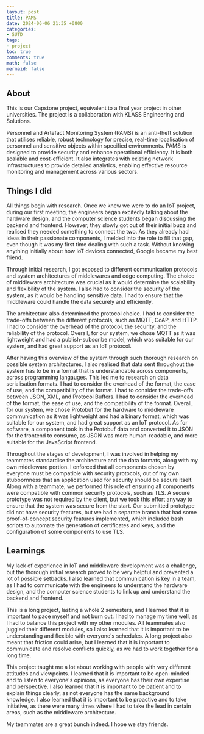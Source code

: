 ```yaml
---
layout: post
title: PAMS
date: 2024-06-06 21:35 +0800
categories:
- SUTD
tags:
- project
toc: true
comments: true
math: false
mermaid: false
---
```

## About

This is our Capstone project, equivalent to a final year project in other universities. The project is a collaboration with KLASS Engineering and Solutions.

Personnel and Artefact Monitoring System (PAMS) is an anti-theft solution that utilises reliable, robust technology for precise, real-time localisation of personnel and sensitive objects within specified environments. PAMS is designed to provide security and enhance operational efficiency. It is both scalable and cost-efficient. It also integrates with existing network infrastructures to provide detailed analytics, enabling effective resource monitoring and management across various sectors.

## Things I did

All things begin with research. Once we knew we were to do an IoT project, during our first meeting, the engineers began excitedly talking about the hardware design, and the computer science students began discussing the backend and frontend. However, they slowly got out of their initial buzz and realised they needed something to connect the two. As they already had ideas in their passionate components, I melded into the role to fill that gap, even though it was my first time dealing with such a task. Without knowing anything initially about how IoT devices connected, Google became my best friend.

Through initial research, I got exposed to different communication protocols and system architectures of middlewares and edge computing. The choice of middleware architecture was crucial as it would determine the scalability and flexibility of the system. I also had to consider the security of the system, as it would be handling sensitive data. I had to ensure that the middleware could handle the data securely and efficiently.

The architecture also determined the protocol choice. I had to consider the trade-offs between the different protocols, such as MQTT, CoAP, and HTTP. I had to consider the overhead of the protocol, the security, and the reliability of the protocol. Overall, for our system, we chose MQTT as it was lightweight and had a publish-subscribe model, which was suitable for our system, and had great support as an IoT protocol.

After having this overview of the system through such thorough research on possible system architectures, I also realised that data sent throughout the system has to be in a format that is understandable across components, across programming langauges. This led me to research on data serialisation formats. I had to consider the overhead of the format, the ease of use, and the compatibility of the format. I had to consider the trade-offs between JSON, XML, and Protocol Buffers. I had to consider the overhead of the format, the ease of use, and the compatibility of the format. Overall, for our system, we chose Protobuf for the hardware to middleware communication as it was lightweight and had a binary format, which was suitable for our system, and had great support as an IoT protocol. As for software, a component took in the Protobuf data and converted it to JSON for the frontend to consume, as JSON was more human-readable, and more suitable for the JavaScript frontend.

Throughout the stages of development, I was involved in helping my teammates standardise the architecture and the data formats, along with my own middleware portion. I enforced that all components chosen by everyone must be compatible with security protocols, out of my own stubbornness that an application used for security should be secure itself. Along with a teammate, we performed this role of ensuring all components were compatible with common security protocols, such as TLS. A secure prototype was not required by the client, but we took this effort anyway to ensure that the system was secure from the start. Our submitted prototype did not have security features, but we had a separate branch that had some proof-of-concept security features implemented, which included bash scripts to automate the generation of certificates and keys, and the configuration of some components to use TLS.

## Learnings

My lack of experience in IoT and middleware development was a challenge, but the thorough initial research proved to be very helpful and prevented a lot of possible setbacks. I also learned that communication is key in a team, as I had to communicate with the engineers to understand the hardware design, and the computer science students to link up and understand the backend and frontend.

This is a long project, lasting a whole 2 semesters, and I learned that it is important to pace myself and not burn out. I had to manage my time well, as I had to balance this project with my other modules. All teammates also juggled their different modules, so I also learned that it is important to be understanding and flexible with everyone's schedules. A long project also meant that friction could arise, but I learned that it is important to communicate and resolve conflicts quickly, as we had to work together for a long time.

This project taught me a lot about working with people with very different attitudes and viewpoints. I learned that it is important to be open-minded and to listen to everyone's opinions, as everyone has their own expertise and perspective. I also learned that it is important to be patient and to explain things clearly, as not everyone has the same background knowledge. I also learned that it is important to be proactive and to take initiative, as there were many times where I had to take the lead in certain areas, such as the middleware architecture.

My teammates are a great bunch indeed. I hope we stay friends.